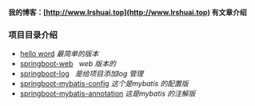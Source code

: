 #### 我的博客：[http://www.lrshuai.top](http://www.lrshuai.top) 有文章介绍
### 项目目录介绍
- [hello word](https://github.com/rstyro/spring-boot/tree/master/helloword)    *最简单的版本*
- [springboot-web](https://github.com/rstyro/spring-boot/tree/master/springboot-web)     *web 版本的*
- [springboot-log](https://github.com/rstyro/spring-boot/tree/master/springboot-log)     *是给项目添加log 管理*
- [springboot-mybatis-config](https://github.com/rstyro/spring-boot/tree/master/springboot-mybatis-config)    *这个是mybatis 的配置版*
- [springboot-mybatis-annotation](https://github.com/rstyro/spring-boot/tree/master/springboot-mybatis-annotation)    *这是mybatis 的注解版*
